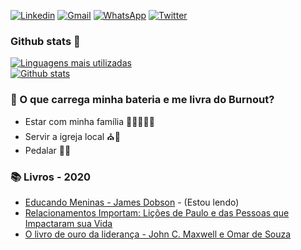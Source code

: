 [![Linkedin](https://img.shields.io/badge/-LinkedIn-blue?style=for-the-badge&logo=Linkedin&logoColor=white)](https://www.linkedin.com/in/josemauromani/)
[![Gmail](https://img.shields.io/badge/-josemauromani@gmail.com-red?style=for-the-badge&logo=Gmail&logoColor=white)](mailto:josemauromani@gmail.com)
[![WhatsApp](https://img.shields.io/badge/-Whatsapp-green?style=for-the-badge&logo=Whatsapp&logoColor=white)](https://wa.me/5514998408221)
[![Twitter](https://img.shields.io/badge/-Twitter-blue?style=for-the-badge&logo=Twitter&logoColor=white)](https://twitter.com/josemauromani)

### Github stats :rocket:

[![Linguagens mais utilizadas](https://github-readme-stats.vercel.app/api/top-langs/?username=josemauromani&layout=compact&langs_count=8)](https://github.com/josemauromani) <br>
[![Github stats](https://github-readme-stats.vercel.app/api?username=josemauromani&show_icons=true&count_private=true)](https://github.com/josemauromani)


### &#128267; O que carrega minha bateria e me livra do Burnout?
 - Estar com minha família :family_man_woman_girl_girl::heart_eyes:
 - Servir a igreja local :church::pray:
 - Pedalar :mountain_bicyclist::sunrise_over_mountains:

### :books: Livros - 2020
- [Educando Meninas - James Dobson](https://www.amazon.com.br/Educando-meninas-James-Dobson-ebook/dp/B00BMC5P5A) - (Estou lendo)
- [Relacionamentos Importam: Lições de Paulo e das Pessoas que Impactaram sua Vida](https://www.amazon.com.br/Relacionamentos-Importam-Li%C3%A7%C3%B5es-Pessoas-Impactaram-ebook/dp/B08GCXXQKY)
- [O livro de ouro da liderança - John C. Maxwell  e  Omar de Souza](https://www.amazon.com.br/Livro-Ouro-Lideran%C3%A7a-John-Maxwell/dp/8566997336)
